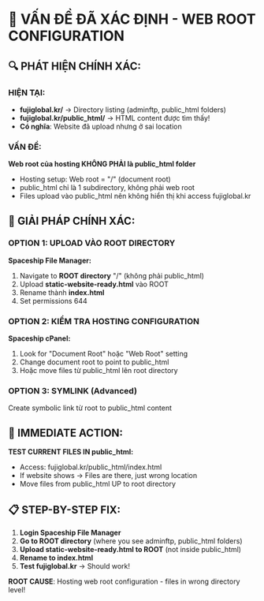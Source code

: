 # 🎯 VẤN ĐỀ ĐÃ XÁC ĐỊNH - WEB ROOT CONFIGURATION

## 🔍 PHÁT HIỆN CHÍNH XÁC:

### HIỆN TẠI:
- **fujiglobal.kr/** → Directory listing (adminftp, public_html folders)
- **fujiglobal.kr/public_html/** → HTML content được tìm thấy!
- **Có nghĩa**: Website đã upload nhưng ở sai location

### VẤN ĐỀ:
**Web root của hosting KHÔNG PHẢI là public_html folder**
- Hosting setup: Web root = "/" (document root)
- public_html chỉ là 1 subdirectory, không phải web root
- Files upload vào public_html nên không hiển thị khi access fujiglobal.kr

## 🚀 GIẢI PHÁP CHÍNH XÁC:

### OPTION 1: UPLOAD VÀO ROOT DIRECTORY
**Spaceship File Manager:**
1. Navigate to **ROOT directory** "/" (không phải public_html)
2. Upload **static-website-ready.html** vào ROOT
3. Rename thành **index.html**
4. Set permissions 644

### OPTION 2: KIỂM TRA HOSTING CONFIGURATION  
**Spaceship cPanel:**
1. Look for "Document Root" hoặc "Web Root" setting
2. Change document root to point to public_html
3. Hoặc move files từ public_html lên root directory

### OPTION 3: SYMLINK (Advanced)
Create symbolic link từ root to public_html content

## 🔧 IMMEDIATE ACTION:

**TEST CURRENT FILES IN public_html:**
- Access: fujiglobal.kr/public_html/index.html
- If website shows → Files are there, just wrong location
- Move files from public_html UP to root directory

## 📋 STEP-BY-STEP FIX:

1. **Login Spaceship File Manager**
2. **Go to ROOT directory** (where you see adminftp, public_html folders)
3. **Upload static-website-ready.html to ROOT** (not inside public_html)
4. **Rename to index.html**
5. **Test fujiglobal.kr** → Should work!

**ROOT CAUSE**: Hosting web root configuration - files in wrong directory level!